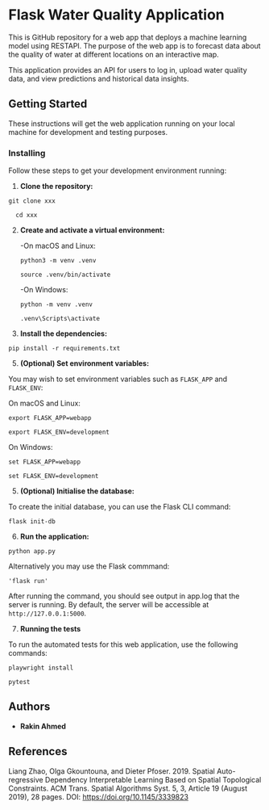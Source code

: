 # Flask Water Quality Application

This is GitHub repository for a web app that deploys a machine learning model using RESTAPI. The purpose of the web app is to forecast data about the quality of water at different locations on an interactive map. 

This application provides an API for users to log in, upload water quality data, and view predictions and historical data insights.

## Getting Started

These instructions will get the web application running on your local machine for development and testing purposes.

### Installing

Follow these steps to get your development environment running:

1. **Clone the repository:**
   
  ```
  git clone xxx
  ```

  ```
    cd xxx
  ```


2. **Create and activate a virtual environment:**

   -On macOS and Linux:

      ```
      python3 -m venv .venv
      ```

      ```
      source .venv/bin/activate
      ```

   -On Windows:

      ```
      python -m venv .venv
      ```

      ```
      .venv\Scripts\activate
      ```

3. **Install the dependencies:**
   
```
pip install -r requirements.txt
```


5. **(Optional) Set environment variables:**

You may wish to set environment variables such as `FLASK_APP` and `FLASK_ENV`:

On macOS and Linux:

```
export FLASK_APP=webapp
```

```
export FLASK_ENV=development
```

On Windows:

```
set FLASK_APP=webapp
```

```
set FLASK_ENV=development
```


5. **(Optional) Initialise the database:**

To create the initial database, you can use the Flask CLI command:

```
flask init-db
```


6. **Run the application:**

```
python app.py
```

Alternatively you may use the Flask commmand:

```
'flask run'
```

After running the command, you should see output in app.log that the server is running. By default, the server will be accessible at `http://127.0.0.1:5000`.

7. **Running the tests**

To run the automated tests for this web application, use the following commands:

```
playwright install

pytest
```

## Authors

* **Rakin Ahmed** 


## References

Liang Zhao, Olga Gkountouna, and Dieter Pfoser. 2019. Spatial Auto-regressive Dependency Interpretable Learning Based on Spatial Topological Constraints. ACM Trans. Spatial Algorithms Syst. 5, 3, Article 19 (August 2019), 28 pages. DOI: https://doi.org/10.1145/3339823







